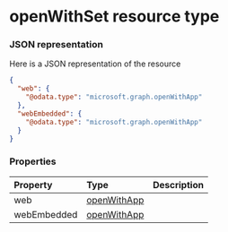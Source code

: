 # openWithSet resource type



### JSON representation

Here is a JSON representation of the resource

<!-- {
  "blockType": "resource",
  "optionalProperties": [

  ],
  "@odata.type": "microsoft.graph.openWithSet"
}-->

```json
{
  "web": {
    "@odata.type": "microsoft.graph.openWithApp"
  },
  "webEmbedded": {
    "@odata.type": "microsoft.graph.openWithApp"
  }
}

```
### Properties
| Property	   | Type	|Description|
|:---------------|:--------|:----------|
|web|[openWithApp](openwithapp.md)||
|webEmbedded|[openWithApp](openwithapp.md)||

<!-- uuid: 6c96333d-1b7f-4c32-be32-3cc6fd395775
2015-10-16 09:34:55 UTC -->
<!-- {
  "type": "#page.annotation",
  "description": "openWithSet resource",
  "keywords": "",
  "section": "documentation",
  "tocPath": ""
}-->